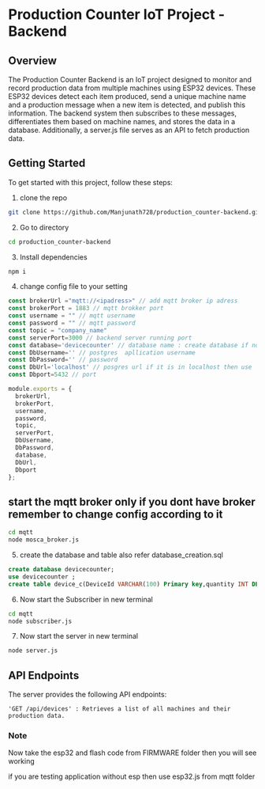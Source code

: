 # Production Counter IoT Project - Backend
## Overview
The Production Counter Backend is an IoT project designed to monitor and record production data from multiple machines using ESP32 devices. These ESP32 devices detect each item produced, send a unique machine name and a production message when a new item is detected, and publish this information. The backend system then subscribes to these messages, differentiates them based on machine names, and stores the data in a database. Additionally, a server.js file serves as an API to fetch production data.
## Getting Started
To get started with this project, follow these steps:  

1) clone the repo
```bash
git clone https://github.com/Manjunath728/production_counter-backend.git
```
2) Go to directory
```bash
cd production_counter-backend
```
3) Install dependencies
```bash
npm i
```
4)  change config file to your setting
```javascript
const brokerUrl ="mqtt://<ipadress>" // add mqtt broker ip adress 
const brokerPort = 1883 // mqtt brokker port
const username = "" // mqtt username
const password = "" // mqtt password 
const topic = "company_name" 
const serverPort=3000 // backend server running port
const database='devicecounter' // database name : create database if not 
const DbUsername='' // postgres  apllication username 
const DbPassword='' // password
const DbUrl='localhost' // posgres url if it is in localhost then use 'localhost'
const Dbport=5432 // port

module.exports = {
  brokerUrl,
  brokerPort,
  username,
  password,
  topic,
  serverPort,
  DbUsername,
  DbPassword,
  database,
  DbUrl,
  Dbport
};

```
## start the mqtt broker only if you dont have broker remember to change config according to it 
```bash
cd mqtt
node mosca_broker.js  
```
5) create the database and table  also refer database_creation.sql

```sql
create database devicecounter;
use devicecounter ;
create table device_c(DeviceId VARCHAR(100) Primary key,quantity INT DEFAULT 0);
```
6) Now start the Subscriber in new terminal
```bash
cd mqtt
node subscriber.js 
```
7) Now start the server in new terminal
```bash
node server.js
```


## API Endpoints
The server provides the following API endpoints:
```
'GET /api/devices' : Retrieves a list of all machines and their production data.
```


### Note
Now take the esp32 and flash code from FIRMWARE folder then you will see working 

if you are testing application without esp then use esp32.js from mqtt folder
